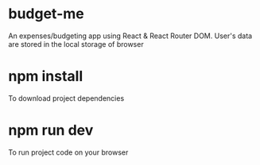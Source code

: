 # budget-me
An expenses/budgeting app using React &amp; React Router DOM. User's data are stored in the local storage of browser

# npm install
To download project dependencies

# npm run dev
To run project code on your browser
